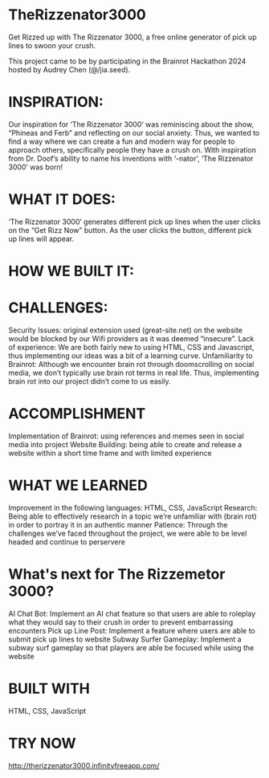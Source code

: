 # TheRizzenator3000
Get Rizzed up with The Rizzenator 3000, a free online generator of pick up lines to swoon your crush. 

This project came to be by participating in the Brainrot Hackathon 2024 hosted by Audrey Chen (@/jia.seed). 

# INSPIRATION:
Our inspiration for ‘The Rizzenator 3000’ was reminiscing about the show, “Phineas and Ferb” and reflecting on our social anxiety. Thus, we wanted to find a way where we can create a fun and modern way for people to approach others, specifically people they have a crush on. With inspiration from Dr. Doof’s ability to name his inventions with ‘-nator’, ‘The Rizzenator 3000’ was born! 

# WHAT IT DOES:
‘The Rizzenator 3000’ generates different pick up lines when the user clicks on the “Get Rizz Now” button. As the user clicks the button, different pick up lines will appear. 

# HOW WE BUILT IT:


# CHALLENGES:
Security Issues: original extension used (great-site.net) on the website would be blocked by our Wifi providers as it was deemed “insecure”. 
Lack of experience: We are both fairly new to using HTML, CSS and Javascript, thus implementing our ideas was a bit of a learning curve. 
Unfamiliarity to Brainrot: Although we encounter brain rot through doomscrolling on social media, we don’t typically use brain rot terms in real life. Thus, implementing brain rot into our project didn’t come to us easily. 

# ACCOMPLISHMENT 
Implementation of Brainrot: using references and memes seen in social media into project 
Website Building: being able to create and release a website within a short time frame and with limited experience 

# WHAT WE LEARNED
Improvement in the following languages: HTML, CSS, JavaScript 
Research: Being able to effectively research in a topic we’re unfamiliar with (brain rot) in order to portray it in an authentic manner 
Patience: Through the challenges we’ve faced throughout the project, we were able to be level headed and continue to perservere 

# What's next for The Rizzemetor 3000? 
AI Chat Bot: Implement an AI chat feature so that users are able to roleplay what they would say to their crush in order to prevent embarrassing encounters 
Pick up Line Post: Implement a feature where users are able to submit pick up lines to website 
Subway Surfer Gameplay: Implement a subway surf gameplay so that players are able be focused while using the website 

# BUILT WITH
HTML, CSS, JavaScript 

# TRY NOW
http://therizzenator3000.infinityfreeapp.com/

